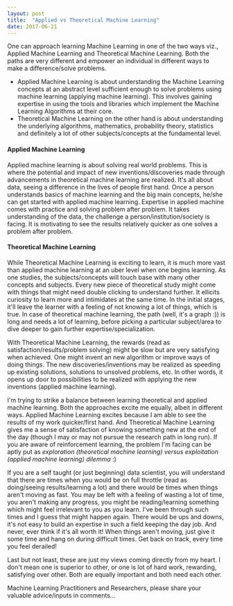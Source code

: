 ```yaml
---
layout: post
title:  "Applied vs Theoretical Machine Learning"
date: 2017-06-21
---
```


One can approach learning Machine Learning in one of the two ways viz., Applied Machine Learning and Theoretical Machine Learning. Both the paths are very different and empower an individual in different ways to make a difference/solve problems.

* Applied Machine Learning is about understanding the Machine Learning concepts at an abstract level sufficient enough to solve problems using machine learning (applying machine learning). This involves gaining expertise in using the tools and libraries which implement the Machine Learning Algorithms at their core.
* Theoretical Machine Learning on the other hand is about understanding the underlying algorithms, mathematics, probability theory, statistics and definitely a lot of other subjects/concepts at the fundamental level.

#### Applied Machine Learning
Applied machine learning is about solving real world problems. This is where the potential and impact of new inventions/discoveries made through advancements in theoretical machine learning are realized. It's all about data, seeing a difference in the lives of people first hand. Once a person understands basics of machine learning and the big main concepts, he/she can get started with applied machine learning. Expertise in applied machine comes with practice and solving problem after problem. It takes understanding of the data, the challenge a person/institution/society is facing. It is motivating to see the results relatively quicker as one solves a problem after problem.

#### Theoretical Machine Learning
While Theoretical Machine Learning is exciting to learn, it is much more vast than applied machine learning at an uber level when one begins learning. As one studies, the subjects/concepts will touch base with many other concepts and subjects. Every new piece of theoretical study might come with things that might need double clicking to understand further. It ellicits curiosity to learn more and intimidates at the same time. In the initial stages, it'll leave the learner with a feeling of not knowing a lot of things, which is true. In case of theoretical machine learning, the path (well, it's a graph :)) is long and needs a lot of learning, before picking a particular subject/area to dive deeper to gain further expertise/specialization.

With Theoretical Machine Learning, the rewards (read as satisfaction/results/problem solving) might be slow but are very satisfying when achieved. One might invent an new algorithm or improve ways of doing things. The new discoveries/inventions may be realized as speeding up existing solutions, solutions to unsolved problems, etc. In other words, it opens up door to possibilities to be realized with applying the new inventions (applied machine learning).

I'm trying to strike a balance between learning theoretical and applied machine learning. Both the approaches excite me equally, albeit in different ways. Applied Machine Learning excites because I am able to see the results of my work quicker/first hand. And Theoretical Machine Learning gives me a sense of satisfaction of knowing something new at the end of the day (though I may or may not pursue the research path in long run). If you are aware of reinforcement learning, the problem I'm facing can be aptly put as _exploration (theoretical machine learning) versus exploitation (applied machine learning) dilemma_ :)

If you are a self taught (or just beginning) data scientist, you will understand that there are times when you would be on full throttle (read as doing/seeing results/learning a lot) and there would be times when things aren't moving as fast. You may be left with a feeling of wasting a lot of time, you aren't making any progress, you might be reading/learning something which might feel irrelevant to you as you learn. I've been through such times and I guess that might happen again. There would be ups and downs, it's not easy to build an expertise in such a field keeping the day job. And never, ever think if it's all worth it! When things aren't moving, just give it some time and hang on during difficult times. Get back on track, every time you feel derailed!

Last but not least, these are just my views coming directly from my heart. I don't mean one is superior to other, or one is lot of hard work, rewarding, satisfying over other. Both are equally important and both need each other.

Machine Learning Practitioners and Researchers, please share your valuable advice/inputs in comments...
